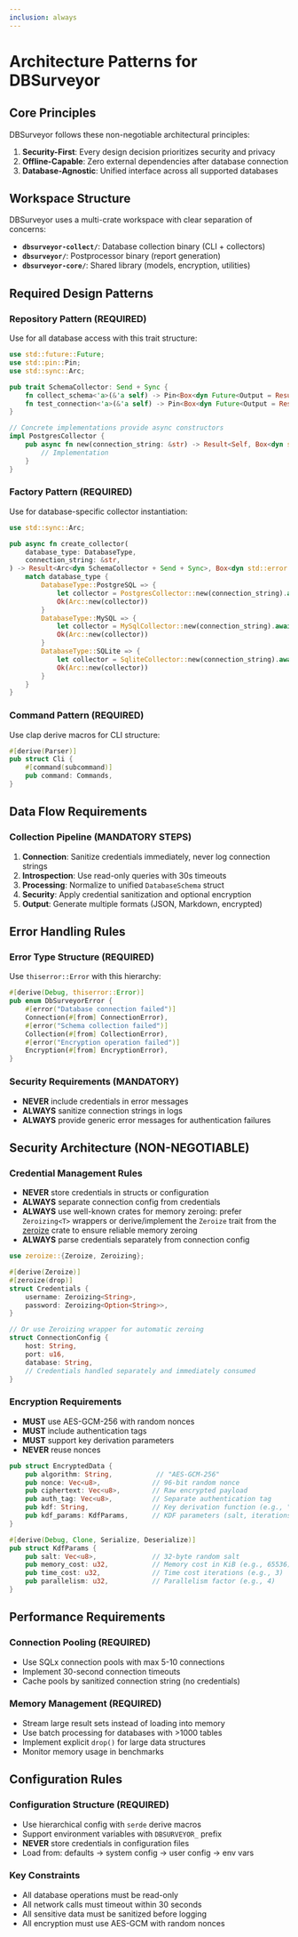 ```yaml
---
inclusion: always
---
```


# Architecture Patterns for DBSurveyor

## Core Principles

DBSurveyor follows these non-negotiable architectural principles:

1. **Security-First**: Every design decision prioritizes security and privacy
2. **Offline-Capable**: Zero external dependencies after database connection
3. **Database-Agnostic**: Unified interface across all supported databases

## Workspace Structure

DBSurveyor uses a multi-crate workspace with clear separation of concerns:

- **`dbsurveyor-collect/`**: Database collection binary (CLI + collectors)
- **`dbsurveyor/`**: Postprocessor binary (report generation)
- **`dbsurveyor-core/`**: Shared library (models, encryption, utilities)

## Required Design Patterns

### Repository Pattern (REQUIRED)

Use for all database access with this trait structure:

```rust
use std::future::Future;
use std::pin::Pin;
use std::sync::Arc;

pub trait SchemaCollector: Send + Sync {
    fn collect_schema<'a>(&'a self) -> Pin<Box<dyn Future<Output = Result<DatabaseSchema, Box<dyn std::error::Error + Send + Sync>>> + Send + 'a>>;
    fn test_connection<'a>(&'a self) -> Pin<Box<dyn Future<Output = Result<(), Box<dyn std::error::Error + Send + Sync>>> + Send + 'a>>;
}

// Concrete implementations provide async constructors
impl PostgresCollector {
    pub async fn new(connection_string: &str) -> Result<Self, Box<dyn std::error::Error + Send + Sync>> {
        // Implementation
    }
}
```

### Factory Pattern (REQUIRED)

Use for database-specific collector instantiation:

```rust
use std::sync::Arc;

pub async fn create_collector(
    database_type: DatabaseType,
    connection_string: &str,
) -> Result<Arc<dyn SchemaCollector + Send + Sync>, Box<dyn std::error::Error + Send + Sync>> {
    match database_type {
        DatabaseType::PostgreSQL => {
            let collector = PostgresCollector::new(connection_string).await?;
            Ok(Arc::new(collector))
        }
        DatabaseType::MySQL => {
            let collector = MySqlCollector::new(connection_string).await?;
            Ok(Arc::new(collector))
        }
        DatabaseType::SQLite => {
            let collector = SqliteCollector::new(connection_string).await?;
            Ok(Arc::new(collector))
        }
    }
}
```

### Command Pattern (REQUIRED)

Use clap derive macros for CLI structure:

```rust
#[derive(Parser)]
pub struct Cli {
    #[command(subcommand)]
    pub command: Commands,
}
```

## Data Flow Requirements

### Collection Pipeline (MANDATORY STEPS)

1. **Connection**: Sanitize credentials immediately, never log connection strings
2. **Introspection**: Use read-only queries with 30s timeouts
3. **Processing**: Normalize to unified `DatabaseSchema` struct
4. **Security**: Apply credential sanitization and optional encryption
5. **Output**: Generate multiple formats (JSON, Markdown, encrypted)

## Error Handling Rules

### Error Type Structure (REQUIRED)

Use `thiserror::Error` with this hierarchy:

```rust
#[derive(Debug, thiserror::Error)]
pub enum DbSurveyorError {
    #[error("Database connection failed")]
    Connection(#[from] ConnectionError),
    #[error("Schema collection failed")]
    Collection(#[from] CollectionError),
    #[error("Encryption operation failed")]
    Encryption(#[from] EncryptionError),
}
```

### Security Requirements (MANDATORY)

- **NEVER** include credentials in error messages
- **ALWAYS** sanitize connection strings in logs
- **ALWAYS** provide generic error messages for authentication failures

## Security Architecture (NON-NEGOTIABLE)

### Credential Management Rules

- **NEVER** store credentials in structs or configuration
- **ALWAYS** separate connection config from credentials
- **ALWAYS** use well-known crates for memory zeroing: prefer `Zeroizing<T>` wrappers or derive/implement the `Zeroize` trait from the [zeroize](https://crates.io/crates/zeroize) crate to ensure reliable memory zeroing
- **ALWAYS** parse credentials separately from connection config

```rust
use zeroize::{Zeroize, Zeroizing};

#[derive(Zeroize)]
#[zeroize(drop)]
struct Credentials {
    username: Zeroizing<String>,
    password: Zeroizing<Option<String>>,
}

// Or use Zeroizing wrapper for automatic zeroing
struct ConnectionConfig {
    host: String,
    port: u16,
    database: String,
    // Credentials handled separately and immediately consumed
}
```

### Encryption Requirements

- **MUST** use AES-GCM-256 with random nonces
- **MUST** include authentication tags
- **MUST** support key derivation parameters
- **NEVER** reuse nonces

```rust
pub struct EncryptedData {
    pub algorithm: String,           // "AES-GCM-256"
    pub nonce: Vec<u8>,             // 96-bit random nonce
    pub ciphertext: Vec<u8>,        // Raw encrypted payload
    pub auth_tag: Vec<u8>,          // Separate authentication tag
    pub kdf: String,                // Key derivation function (e.g., "Argon2id")
    pub kdf_params: KdfParams,      // KDF parameters (salt, iterations, memory, etc.)
}

#[derive(Debug, Clone, Serialize, Deserialize)]
pub struct KdfParams {
    pub salt: Vec<u8>,              // 32-byte random salt
    pub memory_cost: u32,           // Memory cost in KiB (e.g., 65536)
    pub time_cost: u32,             // Time cost iterations (e.g., 3)
    pub parallelism: u32,           // Parallelism factor (e.g., 4)
}
```

## Performance Requirements

### Connection Pooling (REQUIRED)

- Use SQLx connection pools with max 5-10 connections
- Implement 30-second connection timeouts
- Cache pools by sanitized connection string (no credentials)

### Memory Management (REQUIRED)

- Stream large result sets instead of loading into memory
- Use batch processing for databases with >1000 tables
- Implement explicit `drop()` for large data structures
- Monitor memory usage in benchmarks

## Configuration Rules

### Configuration Structure (REQUIRED)

- Use hierarchical config with `serde` derive macros
- Support environment variables with `DBSURVEYOR_` prefix
- **NEVER** store credentials in configuration files
- Load from: defaults → system config → user config → env vars

### Key Constraints

- All database operations must be read-only
- All network calls must timeout within 30 seconds
- All sensitive data must be sanitized before logging
- All encryption must use AES-GCM with random nonces
